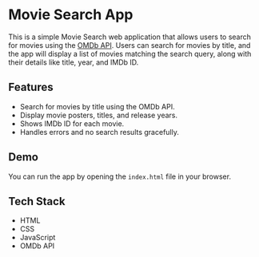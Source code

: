 # Movie Search App

This is a simple Movie Search web application that allows users to search for movies using the [OMDb API](http://www.omdbapi.com/). Users can search for movies by title, and the app will display a list of movies matching the search query, along with their details like title, year, and IMDb ID.

## Features

- Search for movies by title using the OMDb API.
- Display movie posters, titles, and release years.
- Shows IMDb ID for each movie.
- Handles errors and no search results gracefully.

## Demo

You can run the app by opening the `index.html` file in your browser.

## Tech Stack

- HTML
- CSS
- JavaScript
- OMDb API


